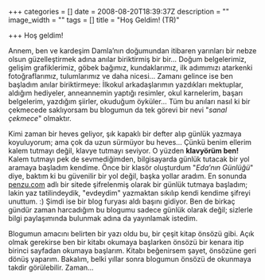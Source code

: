 +++
categories = []
date = 2008-08-20T18:39:37Z
description = ""
image_width = ""
tags = []
title = "Hoş Geldim! (TR)"

+++
Hoş geldim!

Annem, ben ve kardeşim Damla’nın doğumundan itibaren yarınları bir nebze olsun güzelleştirmek adına anılar biriktirmiş bir bir… Doğum belgelerimiz, gelişim grafiklerimiz, göbek bağımız, kundaklarımız, ilk adımımızı atarkenki fotoğraflarımız, tulumlarımız ve daha nicesi… Zamanı gelince ise ben başladım anılar biriktirmeye: İlkokul arkadaşlarımın yazdıkları mektuplar, aldığım hediyeler, anneannemin yaptığı resimler, okul karnelerim, başarı belgelerim, yazdığım şiirler, okuduğum öyküler… Tüm bu anıları nasıl ki bir çekmecede saklıyorsam bu blogumun da tek görevi bir nevi "_sanal çekmece_" olmaktır.

Kimi zaman bir heves geliyor, şık kapaklı bir defter alıp günlük yazmaya koyuluyorum; ama çok da uzun sürmüyor bu heves… Çünkü benim ellerim kalem tutmayı değil, klavye tutmayı seviyor. O yüzden **klavyörüm ben!** Kalem tutmayı pek de sevmediğimden, bilgisayarda günlük tutacak bir yol aramaya başladım kendime. Önce bir klasör oluşturdum "_Eda’nın Günlüğü_" diye, baktım ki bu güvenilir bir yol değil, başka yollar aradım. En sonunda [penzu.com](penzu.com) adlı bir sitede şifrelenmiş olarak bir günlük tutmaya başladım; lakin yaz tatilindeydik, "evdeydim" yazmaktan sıkılıp kendi kendime şifreyi unuttum. :) Şimdi ise bir blog furyası aldı başını gidiyor. Ben de birkaç gündür zaman harcadığım bu blogumu sadece günlük olarak değil; sizlerle bilgi paylaşımında bulunmak adına da yayınlamak istedim.

Blogumun amacını belirten bir yazı oldu bu, bir çeşit kitap önsözü gibi. Açık olmak gerekirse ben bir kitabı okumaya başlarken önsözü bir kenara itip birinci sayfadan okumaya başlarım. Kitabı beğenirsem şayet, önsözüne geri dönüş yaparım. Bakalım, belki yıllar sonra blogumun önsözü de okunmaya takdir görülebilir. Zaman...